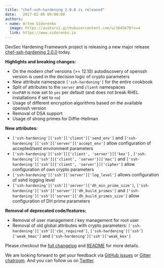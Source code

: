 ```yaml
---
title: "chef-ssh-hardening 2.0.0 is released"
date:   2017-02-06 09:00:00
authors:
- name: Artem Sidorenko
  image: https://avatars2.githubusercontent.com/u/1645670?v=4
  link: https://www.sidorenko.io
---
```


DevSec Hardening Framework project is releasing a new major release [chef-ssh-hardening 2.0.0](https://github.com/dev-sec/chef-ssh-hardening/releases/tag/v2.0.0) today.

**Highlights and breaking changes:**

- On the modern chef versions (>= 12.10) autodiscovery of openssh version is used in the decision logic of crypto parameters
- New attribute namespace `['ssh-hardening']` for the entire cookbook
- Split of attributes to the `server` and `client` namespaces
- `UsePAM` is now set to `yes` per default (and does not break RHEL installations if set to `no`)
- Usage of different encryption algorithms based on the available openssh version
- Removal of DSA support
- Usage of strong primes for Diffie-Hellman

**New attributes:**

- `['ssh-hardening']['ssh']['client']['send_env']` and `['ssh-hardening']['ssh']['server']['accept_env']` allow configuration of accepted/sent environment parameters
- `['ssh-hardening']['ssh'][{'client', 'server'}]['kex']` , `['ssh-hardening']['ssh'][{'client', 'server'}]['mac']` and `['ssh-hardening']['ssh'][{'client', 'server'}]['cipher']` allow configuration of own crypto parameters
- `['ssh-hardening']['ssh']['server']['log_level']` allows configuration of sshd logging level
- `['ssh-hardening']['ssh']['server']['dh_min_prime_size']`, `['ssh-hardening']['ssh']['server']['dh_build_primes']` and `['ssh-hardening']['ssh']['server']['dh_build_primes_size']` allow configuration of DH prime parameters

**Removal of deprecated code/features:**

- Removal of user management / key management for root user
- Removal of old global attributes with crypto parameters: `['ssh-hardening']['ssh']['cbc_required']`, `['ssh-hardening']['ssh']['weak_hmac']` and `['ssh-hardening']['ssh']['weak_kex']`

Please checkout the [full changelog](https://github.com/dev-sec/chef-ssh-hardening/blob/v2.0.0/CHANGELOG.md) and [README](https://github.com/dev-sec/chef-ssh-hardening/blob/v2.0.0/README.md) for more details.

We are looking forward to get your feedback via [GitHub issues](https://github.com/dev-sec/chef-ssh-hardening/issues) or [Gitter chatroom](https://gitter.im/dev-sec/general). And you can follow us on [Twitter](https://twitter.com/DevSecIO).

